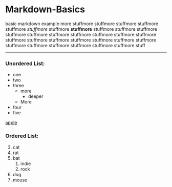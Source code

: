 # Markdown-Basics
basic markdown example
more stuffmore stuffmore stuffmore stuffmore stuffmore *stuffmore* stuffmore **stuffmore** stuffmore stuffmore stuffmore stuffmore stuffmore stuffmore stuffmore stuffmore stuffmore stuffmore stuffmore stuffmore stuffmore stuffmore stuffmore stuffmore stuffmore stuffmore stuffmore stuffmore stuffmore stuffmore stuffmore stuff


***
### Unordered List:
* one
* two
* three
  * more
    * deeper
  * More
* four
* five

[apple](https://www.apple.com)

### Ordered List:
3. cat
4. rat
1. bat
   1. indie
   2. rock
1. dog
2. mouse
